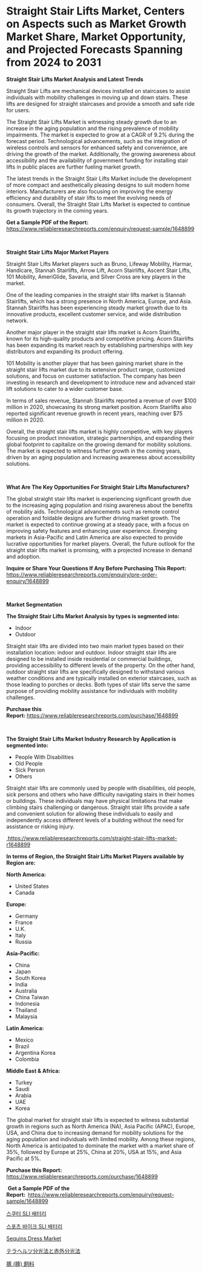 <p><h1>Straight Stair Lifts Market, Centers on Aspects such as Market Growth Market Share, Market Opportunity, and Projected Forecasts Spanning from 2024 to 2031</h1></p><p><strong>Straight Stair Lifts Market Analysis and Latest Trends</strong></p>
<p><p>Straight Stair Lifts are mechanical devices installed on staircases to assist individuals with mobility challenges in moving up and down stairs. These lifts are designed for straight staircases and provide a smooth and safe ride for users.</p><p>The Straight Stair Lifts Market is witnessing steady growth due to an increase in the aging population and the rising prevalence of mobility impairments. The market is expected to grow at a CAGR of 9.2% during the forecast period. Technological advancements, such as the integration of wireless controls and sensors for enhanced safety and convenience, are driving the growth of the market. Additionally, the growing awareness about accessibility and the availability of government funding for installing stair lifts in public places are further fueling market growth.</p><p>The latest trends in the Straight Stair Lifts Market include the development of more compact and aesthetically pleasing designs to suit modern home interiors. Manufacturers are also focusing on improving the energy efficiency and durability of stair lifts to meet the evolving needs of consumers. Overall, the Straight Stair Lifts Market is expected to continue its growth trajectory in the coming years.</p></p>
<p><strong>Get a Sample PDF of the Report:&nbsp;</strong> <a href="https://www.reliableresearchreports.com/enquiry/request-sample/1648899">https://www.reliableresearchreports.com/enquiry/request-sample/1648899</a></p>
<p>&nbsp;</p>
<p><strong>Straight Stair Lifts Major Market Players</strong></p>
<p><p>Straight Stair Lifts Market players such as Bruno, Lifeway Mobility, Harmar, Handicare, Stannah Stairlifts, Arrow Lift, Acorn Stairlifts, Ascent Stair Lifts, 101 Mobility, AmeriGlide, Savaria, and Silver Cross are key players in the market. </p><p>One of the leading companies in the straight stair lifts market is Stannah Stairlifts, which has a strong presence in North America, Europe, and Asia. Stannah Stairlifts has been experiencing steady market growth due to its innovative products, excellent customer service, and wide distribution network.</p><p>Another major player in the straight stair lifts market is Acorn Stairlifts, known for its high-quality products and competitive pricing. Acorn Stairlifts has been expanding its market reach by establishing partnerships with key distributors and expanding its product offering.</p><p>101 Mobility is another player that has been gaining market share in the straight stair lifts market due to its extensive product range, customized solutions, and focus on customer satisfaction. The company has been investing in research and development to introduce new and advanced stair lift solutions to cater to a wider customer base.</p><p>In terms of sales revenue, Stannah Stairlifts reported a revenue of over $100 million in 2020, showcasing its strong market position. Acorn Stairlifts also reported significant revenue growth in recent years, reaching over $75 million in 2020.</p><p>Overall, the straight stair lifts market is highly competitive, with key players focusing on product innovation, strategic partnerships, and expanding their global footprint to capitalize on the growing demand for mobility solutions. The market is expected to witness further growth in the coming years, driven by an aging population and increasing awareness about accessibility solutions.</p></p>
<p>&nbsp;</p>
<p><strong>What Are The Key Opportunities For Straight Stair Lifts Manufacturers?</strong></p>
<p><p>The global straight stair lifts market is experiencing significant growth due to the increasing aging population and rising awareness about the benefits of mobility aids. Technological advancements such as remote control operation and foldable designs are further driving market growth. The market is expected to continue growing at a steady pace, with a focus on improving safety features and enhancing user experience. Emerging markets in Asia-Pacific and Latin America are also expected to provide lucrative opportunities for market players. Overall, the future outlook for the straight stair lifts market is promising, with a projected increase in demand and adoption.</p></p>
<p><strong>Inquire or Share Your Questions If Any Before Purchasing This Report:</strong> <a href="https://www.reliableresearchreports.com/enquiry/pre-order-enquiry/1648899">https://www.reliableresearchreports.com/enquiry/pre-order-enquiry/1648899</a></p>
<p>&nbsp;</p>
<p><strong>Market Segmentation</strong></p>
<p><strong>The Straight Stair Lifts Market Analysis by types is segmented into:</strong></p>
<p><ul><li>Indoor</li><li>Outdoor</li></ul></p>
<p><p>Straight stair lifts are divided into two main market types based on their installation location: indoor and outdoor. Indoor straight stair lifts are designed to be installed inside residential or commercial buildings, providing accessibility to different levels of the property. On the other hand, outdoor straight stair lifts are specifically designed to withstand various weather conditions and are typically installed on exterior staircases, such as those leading to porches or decks. Both types of stair lifts serve the same purpose of providing mobility assistance for individuals with mobility challenges.</p></p>
<p><strong>Purchase this Report:&nbsp;</strong><a href="https://www.reliableresearchreports.com/purchase/1648899">https://www.reliableresearchreports.com/purchase/1648899</a></p>
<p>&nbsp;</p>
<p><strong>The Straight Stair Lifts Market Industry Research by Application is segmented into:</strong></p>
<p><ul><li>People With Disabilities</li><li>Old People</li><li>Sick Person</li><li>Others</li></ul></p>
<p><p>Straight stair lifts are commonly used by people with disabilities, old people, sick persons and others who have difficulty navigating stairs in their homes or buildings. These individuals may have physical limitations that make climbing stairs challenging or dangerous. Straight stair lifts provide a safe and convenient solution for allowing these individuals to easily and independently access different levels of a building without the need for assistance or risking injury.</p></p>
<p><a href="https://www.reliableresearchreports.com/straight-stair-lifts-market-r1648899">&nbsp;https://www.reliableresearchreports.com/straight-stair-lifts-market-r1648899</a></p>
<p><strong>In terms of Region, the Straight Stair Lifts Market Players available by Region are:</strong></p>
<p>
    <p> <strong> North America: </strong>
        <ul>
            <li>United States</li>
            <li>Canada</li>
        </ul>
        </p> 
    <p> <strong> Europe: </strong>
        <ul>
            <li>Germany</li>
            <li>France</li>
            <li>U.K.</li>
            <li>Italy</li>
            <li>Russia</li>
        </ul>
        </p> 
    <p> <strong> Asia-Pacific: </strong>
        <ul>
            <li>China</li>
            <li>Japan</li>
            <li>South Korea</li>
            <li>India</li>
            <li>Australia</li>
            <li>China Taiwan</li>
            <li>Indonesia</li>
            <li>Thailand</li>
            <li>Malaysia</li>
        </ul>
        </p> 
    <p> <strong> Latin America: </strong>
        <ul>
            <li>Mexico</li>
            <li>Brazil</li>
            <li>Argentina Korea</li>
            <li>Colombia</li>
        </ul>
        </p> 
    <p> <strong> Middle East & Africa: </strong>
        <ul>
            <li>Turkey</li>
            <li>Saudi</li>
            <li>Arabia</li>
            <li>UAE</li>
            <li>Korea</li>
        </ul>
    </p>
    </p>
<p><p>The global market for straight stair lifts is expected to witness substantial growth in regions such as North America (NA), Asia Pacific (APAC), Europe, USA, and China due to increasing demand for mobility solutions for the aging population and individuals with limited mobility. Among these regions, North America is anticipated to dominate the market with a market share of 35%, followed by Europe at 25%, China at 20%, USA at 15%, and Asia Pacific at 5%.</p></p>
<p><strong>Purchase this Report: </strong><a href="https://www.reliableresearchreports.com/purchase/1648899">https://www.reliableresearchreports.com/purchase/1648899</a></p>
<p>&nbsp;<strong>Get a Sample PDF of the Report:&nbsp;&nbsp;</strong><a href="https://www.reliableresearchreports.com/enquiry/request-sample/1648899">https://www.reliableresearchreports.com/enquiry/request-sample/1648899</a></p>
<p><strong></strong></p>
<p><p><a href="https://github.com/mdmazharulnwr786/Market-Research-Report-List-1/blob/main/3795646148668.md">스쿠터 SLI 배터리</a></p><p><a href="https://github.com/hxzi07639916/Market-Research-Report-List-2/blob/main/5534940148669.md">스포츠 바이크 SLI 배터리</a></p><p><a href="https://github.com/ockatxef85/Market-Research-Report-List-1/blob/main/sequins-dress-market.md">Sequins Dress Market</a></p><p><a href="https://github.com/marbadji/Market-Research-Report-List-2/blob/main/5405863140794.md">テラヘルツ分光法と赤外分光法</a></p><p><a href="https://github.com/ddwcuskozol07187/Market-Research-Report-List-2/blob/main/6349625140793.md">豚 (豚) 飼料</a></p></p>